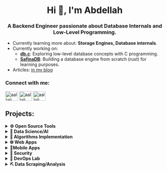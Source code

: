 <h1 align="center">Hi 👋, I'm Abdellah </h1>
<h3 align="center">A Backend Engineer passionate about Database Internals and Low-Level Programming.</h3>

- Currently learning more about: **Storage Engines, Database internals**.
- Currently working on:
  - **[db.c](https://github.com/aallali/db.c)**: Exploring low-level database concepts with C programming.
  - **[SafinaDB](https://github.com/aallali/safinadb)**: Building a database engine from scratch (rust) for learning purposes.  
- Articles: [in my blog](https://blog.allali.me/)

<h3 align="left">Connect with me:</h3>
<p align="left">
<a href="https://twitter.com/isAllali" target="blank"><img align="center" src="https://raw.githubusercontent.com/rahuldkjain/github-profile-readme-generator/master/src/images/icons/Social/twitter.svg" alt="aallali" height="30" width="40" /></a>
<a href="https://linkedin.com/in/aallali" target="blank"><img align="center" src="https://raw.githubusercontent.com/rahuldkjain/github-profile-readme-generator/master/src/images/icons/Social/linked-in-alt.svg" alt="aallali" height="30" width="40" /></a>
<a href="https://www.leetcode.com/aallali" target="blank"><img align="center" src="https://raw.githubusercontent.com/rahuldkjain/github-profile-readme-generator/master/src/images/icons/Social/leet-code.svg" alt="aallali" height="30" width="40" /></a>
</p>

## Projects:

<details>
<summary><b>⚙️ Open Source Tools</b></summary>
<ul>
  <li><a href="https://github.com/aallali/deepeye">DeepEye</a>: A CLI written in GO for advanced search queries on large files.</li>
</ul>
</details>

<details>
<summary><b>🧠 Data Science/AI</b></summary>
<ul>
  <li><a href="https://github.com/aallali/Leaf-Diseases-Classification">Leaffliction</a>: Computer vision for plant leaf disease analysis.</li>
  <li><a href="https://github.com/aallali/gomoku">Gomoku</a>: A strong Gomoku player engine.</li>
  <li><a href="https://github.com/aallali/Total-perspective-Vortex">Total-perspective-Vortex</a>: Brain-computer interface using EEG data and ML.</li>
  <li><a href="https://github.com/aallali/ft-linear-regression">ft-linear-regression</a>: Linear regression price predictor in Python.</li>
  <li><a href="https://github.com/aallali/DSLR--Data-Science-X-Logistic-Regression-">DSLR</a>: Logistic regression student class predictor in Python.</li>
</ul>
</details>

<details>
<summary><b>🧩 Algorithms Implementation</b></summary>
<ul>
  <li><a href="https://github.com/aallali/N-Puzzle-Js">n-puzzle-js</a>: A*/BFS/DFS for solving N-sized slide puzzles with React UI.</li>
  <li><a href="https://github.com/aallali/N-Puzzle">n-puzzle</a>: Python implementation for solving slide puzzles.</li>
  <li><a href="https://github.com/aallali/42-computorv1">computer-v1</a>: Parser for mathematical equations in JavaScript.</li>
  <li><a href="https://github.com/aallali/Fillit">fillit</a>: Tetris piece fitting engine in C using backtracking.</li>
  <li><a href="https://github.com/aallali/Fractol">fractols</a>: Fractals and mathematical sets implemented in C.</li>
  <li><a href="https://github.com/aallali/Libft">libFt</a>: Core C functions re-implemented from scratch.</li>
  <li><a href="https://github.com/aallali/libft-but-rusty">libft-but-rusty</a>: Core C functions re-implemented in Rust.</li>
</ul>
</details>

<details>
<summary><b>🌐 Web Apps</b></summary>
<ul>
  <li><a href="https://github.com/aallali/Bus-Route-Planner">Bus-Route-Planner - مخطط مسار الحافلة</a>: streamline student transportation management. It generates optimized bus routes, organizes station stops with precise timings, and manages subscriptions for students and their guardians.</li>

  <li><a href="https://github.com/aallali/red-tetris">RED-TETRIS</a>: Online multiplayer Tetris game with React and Node.js.</li>
  <li><a href="https://github.com/aallali/Matcha">Matcha</a>: Tinder-like web app using Node.js and MySQL.</li>
  <li><a href="https://github.com/aallali/camagru">Camagru</a>: Instagram-like web app with PHP and MySQL.</li>
  <li><a href="https://github.com/aallali/TODO-APP-TDD">TODO-APP-TDD</a>: Task manager following Test-Driven Development.</li>
</ul>
</details>

<details>
<summary><b>📱Mobile Apps</b></summary>
<ul>
  <li><a href="https://github.com/aallali/3d-protein">3d Protein</a>: 3D protein visualization from PDB files with UI controls.</li>
  <li><a href="https://github.com/aallali/Swifty-Companion">swifty_companion</a>: App to retrieve 42 Network student data via API.</li>
  <li><a href="https://github.com/aallali/ft-hangouts">ft_hangouts</a>: Android app for contact and text management.</li>
</ul>
</details>

<details>
<summary><b>🔐 Security</b></summary>
<ul>
  <li><a href="https://github.com/aallali/42-rainfall">Rainfall</a>: Reverse engineering and executable exploitation.</li>
  <li><a href="https://github.com/aallali/42-override">Override</a>: Reverse engineering and executable exploitation.</li>
  <li><a href="https://github.com/aallali/42-boot2root">Boot-2-root</a>: Hacking ISO and servers.</li>
  <li><a href="https://github.com/aallali/42-boot2root">snow-crash</a>: Cybersecurity challenges in various fields.</li>
</ul>
</details>

<details>
<summary><b>🚢 DevOps Lab</b></summary>
<ul>
  <li><a href="https://github.com/aallali/Inception-of-Things/tree/v2/1337">inception-of-things</a>: CI/CD deployment using Kubernetes for learning.</li>
</ul>
</details>

<details>
<summary><b>⛏️ Data Scraping/Analysis</b></summary>
<ul>
  <li><a href="https://github.com/aallali/quickScrapperFreelance">QuickScrapper</a>: Custom dynamic e-commerce web scraper in Python.</li>
</ul>
</details>
